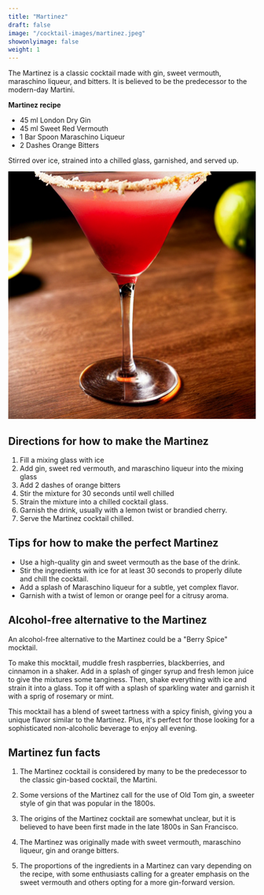 ```yaml
---
title: "Martinez"
draft: false
image: "/cocktail-images/martinez.jpeg"
showonlyimage: false
weight: 1
---
```


The Martinez is a classic cocktail made with gin, sweet vermouth, maraschino liqueur, and bitters. It is believed to be the predecessor to the modern-day Martini.

<!--more-->

**Martinez recipe**

- 45 ml London Dry Gin
- 45 ml Sweet Red Vermouth
- 1 Bar Spoon Maraschino Liqueur
- 2 Dashes Orange Bitters


Stirred over ice, strained into a chilled glass, garnished, and served up.

![](/cocktail-images/martinez.jpeg)


## Directions for how to make the Martinez

1. Fill a mixing glass with ice
2. Add gin, sweet red vermouth, and maraschino liqueur into the mixing glass
3. Add 2 dashes of orange bitters
4. Stir the mixture for 30 seconds until well chilled
5. Strain the mixture into a chilled cocktail glass.
6. Garnish the drink, usually with a lemon twist or brandied cherry.
7. Serve the Martinez cocktail chilled.

## Tips for how to make the perfect Martinez

- Use a high-quality gin and sweet vermouth as the base of the drink.
- Stir the ingredients with ice for at least 30 seconds to properly dilute and chill the cocktail.
- Add a splash of Maraschino liqueur for a subtle, yet complex flavor.
- Garnish with a twist of lemon or orange peel for a citrusy aroma.

## Alcohol-free alternative to the Martinez

An alcohol-free alternative to the Martinez could be a "Berry Spice" mocktail. 

To make this mocktail, muddle fresh raspberries, blackberries, and cinnamon in a shaker. Add in a splash of ginger syrup and fresh lemon juice to give the mixtures some tanginess. Then, shake everything with ice and strain it into a glass. Top it off with a splash of sparkling water and garnish it with a sprig of rosemary or mint. 

This mocktail has a blend of sweet tartness with a spicy finish, giving you a unique flavor similar to the Martinez. Plus, it's perfect for those looking for a sophisticated non-alcoholic beverage to enjoy all evening.

## Martinez fun facts

1. The Martinez cocktail is considered by many to be the predecessor to the classic gin-based cocktail, the Martini.

2. Some versions of the Martinez call for the use of Old Tom gin, a sweeter style of gin that was popular in the 1800s.

3. The origins of the Martinez cocktail are somewhat unclear, but it is believed to have been first made in the late 1800s in San Francisco.

4. The Martinez was originally made with sweet vermouth, maraschino liqueur, gin and orange bitters.

5. The proportions of the ingredients in a Martinez can vary depending on the recipe, with some enthusiasts calling for a greater emphasis on the sweet vermouth and others opting for a more gin-forward version.

